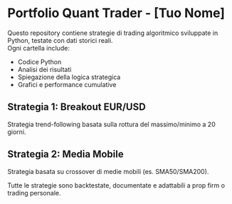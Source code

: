 # Portfolio Quant Trader - [Tuo Nome]

Questo repository contiene strategie di trading algoritmico sviluppate in Python, testate con dati storici reali.  
Ogni cartella include:
- Codice Python
- Analisi dei risultati
- Spiegazione della logica strategica
- Grafici e performance cumulative

## Strategia 1: Breakout EUR/USD
Strategia trend-following basata sulla rottura del massimo/minimo a 20 giorni.

## Strategia 2: Media Mobile
Strategia basata su crossover di medie mobili (es. SMA50/SMA200).

Tutte le strategie sono backtestate, documentate e adattabili a prop firm o trading personale.
